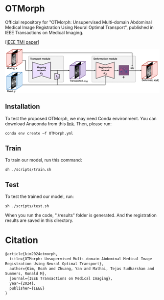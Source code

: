 # OTMorph
Official repository for "OTMorph: Unsupervised Multi-domain Abdominal Medical Image Registration Using Neural Optimal Transport", published in IEEE Transactions on Medical Imaging.

[[IEEE TMI paper](https://ieeexplore.ieee.org/abstract/document/10621700)]

![Image of The Proposed method](fig/framework.png)

## Installation
To test the proposed OTMorph, we may need Conda environment. You can download Anaconda from this [link](https://www.anaconda.com/download).
Then, please run:
```
conda env create –f OTMorph.yml
```

## Train

To train our model, run this command:

```train
sh ./scripts/train.sh
```

## Test

To test the trained our model, run:

```eval
sh ./scripts/test.sh
```

When you run the code, "./results" folder is generated. And the registration results are saved in this directory.


Citation
===============
```
@article{kim2024otmorph,
  title={OTMorph: Unsupervised Multi-domain Abdominal Medical Image Registration Using Neural Optimal Transport},
  author={Kim, Boah and Zhuang, Yan and Mathai, Tejas Sudharshan and Summers, Ronald M},
  journal={IEEE Transactions on Medical Imaging},
  year={2024},
  publisher={IEEE}
}
```
